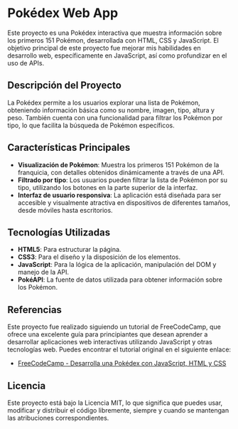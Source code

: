 # Pokédex Web App

Este proyecto es una Pokédex interactiva que muestra información sobre los primeros 151 Pokémon, desarrollada con HTML, CSS y JavaScript. El objetivo principal de este proyecto fue mejorar mis habilidades en desarrollo web, específicamente en JavaScript, así como profundizar en el uso de APIs.

## Descripción del Proyecto

La Pokédex permite a los usuarios explorar una lista de Pokémon, obteniendo información básica como su nombre, imagen, tipo, altura y peso. También cuenta con una funcionalidad para filtrar los Pokémon por tipo, lo que facilita la búsqueda de Pokémon específicos.

## Características Principales

- **Visualización de Pokémon**: Muestra los primeros 151 Pokémon de la franquicia, con detalles obtenidos dinámicamente a través de una API.
- **Filtrado por tipo**: Los usuarios pueden filtrar la lista de Pokémon por su tipo, utilizando los botones en la parte superior de la interfaz.
- **Interfaz de usuario responsiva**: La aplicación está diseñada para ser accesible y visualmente atractiva en dispositivos de diferentes tamaños, desde móviles hasta escritorios.

## Tecnologías Utilizadas

- **HTML5**: Para estructurar la página.
- **CSS3**: Para el diseño y la disposición de los elementos.
- **JavaScript**: Para la lógica de la aplicación, manipulación del DOM y manejo de la API.
- **PokéAPI**: La fuente de datos utilizada para obtener información sobre los Pokémon.

## Referencias

Este proyecto fue realizado siguiendo un tutorial de FreeCodeCamp, que ofrece una excelente guía para principiantes que desean aprender a desarrollar aplicaciones web interactivas utilizando JavaScript y otras tecnologías web. Puedes encontrar el tutorial original en el siguiente enlace:

- [FreeCodeCamp - Desarrolla una Pokédex con JavaScript, HTML y CSS](https://www.youtube.com/watch?v=drXkf_rytRs)

## Licencia

Este proyecto está bajo la Licencia MIT, lo que significa que puedes usar, modificar y distribuir el código libremente, siempre y cuando se mantengan las atribuciones correspondientes.
